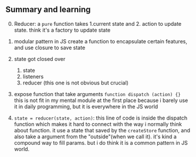 ## Summary and learning

0. Reducer: a `pure` function takes 1.current state and 2. action to update state. think it's a factory to update state

1. modular pattern in JS
   create a function to encapsulate certain features, and use closure to save state

2. state got closed over

   1. state
   2. listeners
   3. reducer (this one is not obvious but crucial)

3. expose function that take arguments
   `function dispatch (action) {}`
   this is not fit in my mental module at the first place because i barely use it in daily programming, but it is everywhere in the JS world

4. `state = reducer(state, action)`: this line of code is inside the dispatch function which makes it hard to connect with the way i normally think about function. it use a state that saved by the `createStore` function, and also take a argument from the "outside"(when we call it). it's kind a compound way to fill params. but i do think it is a common pattern in JS world.
